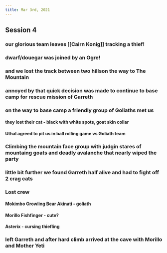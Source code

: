 ```yaml
---
title: Mar 3rd, 2021
---
```


## Session 4
### our glorious team leaves [[Cairn Konig]] tracking a thief!
### dwarf/douegar was joined by an Ogre!
### and we lost the track between two hillson the way to The Mountain
### annoyed by that quick decision was made to continue to base camp for rescue mission of Garreth
### on the way to base camp a friendly group of Goliaths met us
#### they lost their cat - black with white spots, goat skin collar
#### Uthal agreed to pit us in ball rolling game vs Goliath team
### Climbing the mountain face group with judgin stares of mountaing goats and deadly avalanche that nearly wiped the party
### little bit further we found Garreth half alive and had to fight off 2 crag cats
### Lost crew
#### Mokimbo Growling Bear Akinati - goliath
#### Morillo Fishfinger - cute?
#### Asterix - cursing thiefling
### left Garreth and after hard climb arrived at the cave with Morillo and Mother Yeti
###
